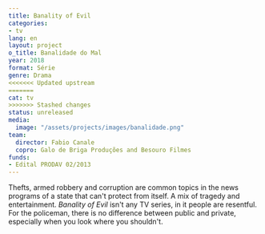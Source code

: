 ```yaml
---
title: Banality of Evil
categories:
- tv
lang: en
layout: project
o_title: Banalidade do Mal
year: 2018
format: Série
genre: Drama
<<<<<<< Updated upstream
=======
cat: tv
>>>>>>> Stashed changes
status: unreleased
media:
  image: "/assets/projects/images/banalidade.png"
team:
  director: Fabio Canale
  copro: Galo de Briga Produções and Besouro Filmes
funds:
- Edital PRODAV 02/2013
---
```


Thefts, armed robbery and corruption are common topics in the news programs of a state that can't protect from itself. A mix of tragedy and entertainment. _Banality of Evil_ isn't any TV series, in it people are resentful. For the policeman, there is no difference between public and private, especially when you look where you shouldn't.
